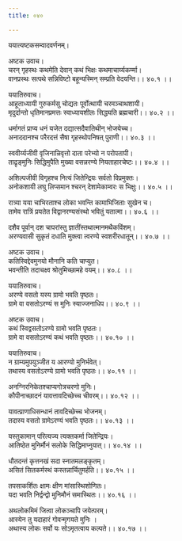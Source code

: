 ```yaml
---
title: ०४०

---
```

ययात्यष्टकसम्वादवर्णनम्।  
  
अष्टक उवाच।  
चरन् गृहस्थः कथमेति देवान् कथं भिक्षः कथमाचार्य्यकर्म्मा।  
वानप्रस्थः सत्पथे सन्निविष्टो बहून्यस्मिन् सम्प्रति वेदयन्ति।। ४०.१ ।।  
  
ययातिरुवाच।  
आहूताध्यायी गुरुकर्मसु चोद्यतः पूर्वोत्थायी चरमञ्चाथशायी।  
मृदुर्दान्तो धृतिमानप्रमत्तः स्वाध्यायशीलः सिद्ध्यति ब्रह्मचारी।। ४०.२ ।।  
  
धर्मागतं प्राप्य धनं यजेत दद्यात्सदैवातिथीन् भोजयेच्च।  
अनाददानश्च परैरदत्तं सैषा गृहस्थोपनिषत् पुराणी।। ४०.३ ।।  
  
स्ववीर्य्यजीवी वृजिनान्निवृत्तो दाता परेभ्यो न परोपतापी।  
ताद्रृङ्मुनिः सिद्धिमुपैति मुख्या वसन्नरण्ये नियताहारचेष्टः।। ४०.४ ।।  
  
अशिल्पजीवी विगृहश्च नित्यं जितेन्द्रियः सर्वतो विप्रमुक्तः।  
अनोकशायी लघु लिप्समान श्चरन् देशामेकाम्वरः स भिक्षुः।। ४०.५ ।।  
  
रात्र्या यया चाभिरताश्च लोका भवन्ति कामाभिजिताः सुखेन च।  
तामेव रात्रिं प्रयतेत विद्वानरण्यसंस्थो भवितुं यतात्मा।। ४०.६ ।।  
  
दशैव पूर्वान् दश चापरांस्तु ज्ञातींस्तथात्मानमथैकविंशम्।  
अरण्यवासी सुकृतं दधाति मुक्त्वा त्वरण्ये स्वशरीरधातून्।। ४०.७ ।।  
  
अष्टक उवाच।  
कतिस्विद्देवमुनयो मौनानि कति चाप्युत।  
भवन्तीति तदाचक्ष्व श्रोतुमिच्छामहे वयम्।। ४०.८ ।।  
  
ययातिरुवाच।  
अरण्ये वसतो यस्य ग्रामो भवति पृष्ठतः।  
ग्रामे वा वसतोऽरण्यं स मुनिः स्याज्जनाधिप।। ४०.९ ।।  
  
अष्टक उवाच।  
कथं स्विद्वसतोऽरण्ये ग्रामो भवति पृष्ठतः।  
ग्रामे वा वसतोऽरण्यं कथं भवति पृष्ठतः।। ४०.१० ।।  
  
ययातिरुवाच।  
न ग्राम्यमुपयुञ्जीत य आरण्यो मुनिर्भवेत्।  
तथास्य वसतोऽरण्ये ग्रामो भवति पृष्ठतः।। ४०.११ ।।  
  
अनग्निरनिकेतश्चाप्यगोत्रचरणो मुनिः।  
कौपीनाच्छादनं यावत्तावदिच्छेच्च चीवरम्।। ४०.१२ ।।  
  
यावत्प्राणाधिसन्धानं तावदिच्छेच्च भोजनम्।  
तदास्य वसतो ग्रामेऽरण्यं भवति पृष्ठतः।। ४०.१३ ।।  
  
यस्तुकामान् परित्यज्य त्यक्तकर्मा जितेन्द्रियः।  
आतिष्ठेत मुनिर्मौनं सलोके सिद्धिमाप्नुयात्।। ४०.१४ ।।  
  
धौतदन्तं कृत्तनखं सदा स्नातमलङ्कृतम्।  
असितं सितकर्मस्थं कस्तन्नार्चितुमर्हति।। ४०.१५ ।।  
  
तपसाकर्शितः क्षामः क्षीण मांसास्थिशोणितः।  
यदा भवति निर्द्वन्द्वो मुनिमौनं समास्थितः।। ४०.१६ ।।  
  
अथलोकमिमं जित्वा लोकञ्चापि जयेत्परम्।  
आस्येन तु यदाहारं गोवन्मृगयते मुनिः ।  
अथास्य लोकः सर्वो यः सोऽमृतत्वाय कल्पते।। ४०.१७ ।।